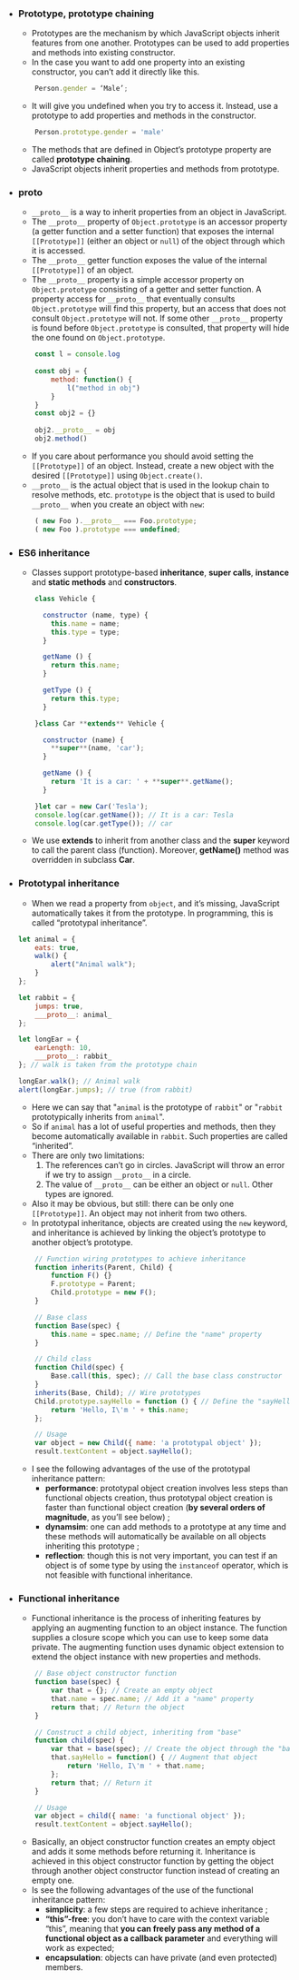 - ### Prototype, prototype chaining
	- Prototypes are the mechanism by which JavaScript objects inherit features from one another. Prototypes can be used to add properties and methods into existing constructor.
	- In the case you want to add one property into an existing constructor, you can’t add it directly like this.
	```js
		Person.gender = ‘Male’;
	```
	- It will give you undefined when you try to access it. Instead, use a prototype to add properties and methods in the constructor.
	```js
		Person.prototype.gender = 'male'
	```
	- The methods that are defined in Object’s prototype property are called **prototype chaining**.
	- JavaScript objects inherit properties and methods from prototype.
	
	
- ### __proto__
	- `__proto__` is a way to inherit properties from an object in JavaScript.
	- The `__proto__` property of `Object.prototype` is an accessor property (a getter function and a setter function) that exposes the internal `[[Prototype]]` (either an object or `null`) of the object through which it is accessed.
	- The `__proto__` getter function exposes the value of the internal `[[Prototype]]` of an object.
	- The `__proto__` property is a simple accessor property on `Object.prototype` consisting of a getter and setter function. A property access for `__proto__` that eventually consults `Object.prototype` will find this property, but an access that does not consult `Object.prototype` will not. If some other `__proto__` property is found before `Object.prototype` is consulted, that property will hide the one found on `Object.prototype`.
	```js
		const l = console.log
		
		const obj = {  
			method: function() {  
				l("method in obj")  
			}  
		}  
		const obj2 = {}
		
		obj2.__proto__ = obj  
		obj2.method()
	```
	- If you care about performance you should avoid setting the `[[Prototype]]` of an object. Instead, create a new object with the desired `[[Prototype]]` using `Object.create()`.
	- `__proto__` is the actual object that is used in the lookup chain to resolve methods, etc. `prototype` is the object that is used to build `__proto__` when you create an object with `new`:
	```js
		( new Foo ).__proto__ === Foo.prototype;
		( new Foo ).prototype === undefined;
	```

- ### ES6 inheritance
	- Classes support prototype-based **inheritance**, **super calls**, **instance** and **static methods** and **constructors**.
	```js
		class Vehicle {  
   
		  constructor (name, type) {  
			this.name = name;  
			this.type = type;  
		  }  

		  getName () {  
			return this.name;  
		  }  

		  getType () {  
			return this.type;  
		  }  

		}class Car **extends** Vehicle {  

		  constructor (name) {  
			**super**(name, 'car');  
		  }  

		  getName () {  
			return 'It is a car: ' + **super**.getName();  
		  }  

		}let car = new Car('Tesla');  
		console.log(car.getName()); // It is a car: Tesla  
		console.log(car.getType()); // car
	```
	- We use **extends** to inherit from another class and the **super** keyword to call the parent class (function). Moreover, **getName()** method was overridden in subclass **Car**.

- ### Prototypal inheritance
	- When we read a property from `object`, and it’s missing, JavaScript automatically takes it from the prototype. In programming, this is called “prototypal inheritance”.
	```js
	let animal = { 
		eats: true, 
		walk() { 
			alert("Animal walk"); 
		} 
	}; 
	
	let rabbit = { 
		jumps: true, 
		___proto__: animal_ 
	}; 
	
	let longEar = { 
		earLength: 10, 
		___proto__: rabbit_ 
	}; // walk is taken from the prototype chain 
	
	longEar.walk(); // Animal walk 
	alert(longEar.jumps); // true (from rabbit)
	```
	- Here we can say that "`animal` is the prototype of `rabbit`" or "`rabbit` prototypically inherits from `animal`".
	- So if `animal` has a lot of useful properties and methods, then they become automatically available in `rabbit`. Such properties are called “inherited”.
	- There are only two limitations:
		1.  The references can’t go in circles. JavaScript will throw an error if we try to assign `__proto__` in a circle.	
		2.  The value of `__proto__` can be either an object or `null`. Other types are ignored.
	- Also it may be obvious, but still: there can be only one `[[Prototype]]`. An object may not inherit from two others.
	- In prototypal inheritance, objects are created using the `new` keyword, and inheritance is achieved by linking the object’s prototype to another object’s prototype.
	```js
		// Function wiring prototypes to achieve inheritance
		function inherits(Parent, Child) {
			function F() {}
			F.prototype = Parent;
			Child.prototype = new F();
		}

		// Base class
		function Base(spec) {
			this.name = spec.name; // Define the "name" property
		}

		// Child class
		function Child(spec) {
			Base.call(this, spec); // Call the base class constructor
		}
		inherits(Base, Child); // Wire prototypes
		Child.prototype.sayHello = function () { // Define the "sayHello" method
			return 'Hello, I\'m ' + this.name;
		};

		// Usage
		var object = new Child({ name: 'a prototypal object' });
		result.textContent = object.sayHello();
	```
	- I see the following advantages of the use of the prototypal inheritance pattern:
		-   **performance**: prototypal object creation involves less steps than functional objects creation, thus prototypal object creation is faster than functional object creation (**by several orders of magnitude**, as you’ll see below) ;
		-   **dynamsim**: one can add methods to a prototype at any time and these methods will automatically be available on all objects inheriting this prototype ;
		-   **reflection**: though this is not very important, you can test if an object is of some type by using the `instanceof` operator, which is not feasible with functional inheritance.

- ### Functional inheritance
	- Functional inheritance is the process of inheriting features by applying an augmenting function to an object instance. The function supplies a closure scope which you can use to keep some data private. The augmenting function uses dynamic object extension to extend the object instance with new properties and methods.
	```js
		// Base object constructor function
		function base(spec) {
			var that = {}; // Create an empty object
			that.name = spec.name; // Add it a "name" property
			return that; // Return the object
		}

		// Construct a child object, inheriting from "base"
		function child(spec) {
			var that = base(spec); // Create the object through the "base" constructor
			that.sayHello = function() { // Augment that object
				return 'Hello, I\'m ' + that.name;
			};
			return that; // Return it
		}

		// Usage
		var object = child({ name: 'a functional object' });
		result.textContent = object.sayHello();
	```
	- Basically, an object constructor function creates an empty object and adds it some methods before returning it. Inheritance is achieved in this object constructor function by getting the object through another object constructor function instead of creating an empty one.
	- Is see the following advantages of the use of the functional inheritance pattern:
		-   **simplicity**: a few steps are required to achieve inheritance ;
		-   **“this”-free**: you don’t have to care with the context variable “this”, meaning that **you can freely pass any method of a functional object as a callback parameter** and everything will work as expected;
		-   **encapsulation**: objects can have private (and even protected) members.